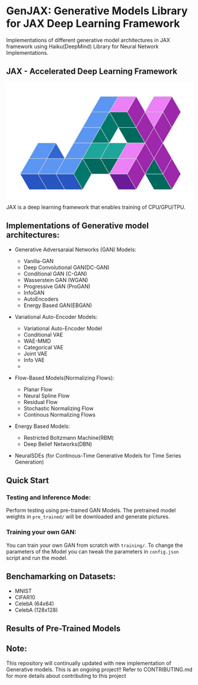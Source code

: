 # GenJAX: Generative Models Library for JAX Deep Learning Framework
Implementations of different generative model architectures in JAX framework using Haiku(DeepMind) Library for Neural Network Implementations.

## JAX - Accelerated Deep Learning Framework

![JAX Logo](assets/imgs/logo_jax.jpeg)
JAX is a deep learning framework that enables training of CPU/GPU/TPU. 

## Implementations of Generative model architectures:
* Generative Adversaraial Networks (GAN) Models: 
    * Vanilla-GAN
    * Deep Convolutional GAN(DC-GAN)
    * Conditional GAN (C-GAN)
    * Wasserstein GAN (WGAN)
    * Progressive GAN (ProGAN)
    * InfoGAN
    * AutoEncoders
    * Energy Based GAN(EBGAN)
* Variational Auto-Encoder Models:
    * Variational Auto-Encoder Model
    * Conditional VAE
    * WAE-MMD
    * Categorical VAE
    * Joint VAE
    * Info VAE
    * 
* Flow-Based Models(Normalizing Flows):
    * Planar Flow
    * Neural Spline Flow
    * Residual Flow
    * Stochastic Normalizing Flow
    * Continous Normalizing Flows

* Energy Based Models:
    * Restricted Boltzmann Machine(RBM)
    * Deep Belief Networks(DBN)
* NeuralSDEs (for Continous-Time Generative Models for Time Series Generation)

## Quick Start

### Testing and Inference Mode:
Perform testing using pre-trained GAN Models. The pretrained model weights in `pre_trained/` will be downloaded and generate pictures. 

### Training your own GAN:
You can train your own GAN from scratch with `training/`. To change the parameters of the Model you can tweak the parameters in `config.json` script and run the model.

## Benchamarking on Datasets:
* MNIST
* CIFAR10
* CelebA (64x64)
* CelebA (128x128)

## Results of Pre-Trained Models

## Note:  
This repository will continually updated with new implementation of Generative models. 
This is an ongoing project!!
Refer to CONTRIBUTING.md for more details about contributing to this project